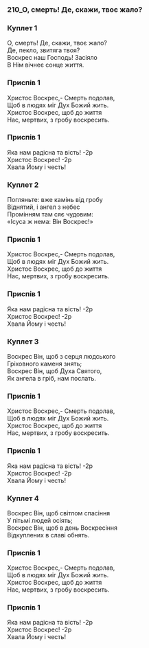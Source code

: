 ### 210_О, смерть! Де, скажи, твоє жало?
### Куплет 1
О, смерть! Де, скажи, твоє жало?<br/>Де, пекло, звитяга твоя?<br/>Воскрес наш Господь! Засіяло<br/>В Нім вічнеє сонце життя.
### Приспів 1
Христос Воскрес,- Смерть подолав,<br/>Щоб в людях міг Дух Божий жить.<br/>Христос Воскрес, щоб до життя<br/>Нас, мертвих, з гробу воскресить.
### Приспів 1
Яка нам радісна та вість! -2р<br/>Христос Воскрес! -2р<br/>Хвала Йому і честь!
### Куплет 2
Погляньте: вже камінь від гробу<br/>Віднятий, і ангел з небес<br/>Промінням там сяє чудовим:<br/>«Ісуса ж нема: Він Воскрес!»
### Приспів 1
Христос Воскрес,- Смерть подолав,<br/>Щоб в людях міг Дух Божий жить.<br/>Христос Воскрес, щоб до життя<br/>Нас, мертвих, з гробу воскресить.
### Приспів 1
Яка нам радісна та вість! -2р<br/>Христос Воскрес! -2р<br/>Хвала Йому і честь!
### Куплет 3
Воскрес Він, щоб з серця людського<br/>Гріховного каменя знять;<br/>Воскрес Він, щоб Духа Святого,<br/>Як ангела в гріб, нам послать.
### Приспів 1
Христос Воскрес,- Смерть подолав,<br/>Щоб в людях міг Дух Божий жить.<br/>Христос Воскрес, щоб до життя<br/>Нас, мертвих, з гробу воскресить.
### Приспів 1
Яка нам радісна та вість! -2р<br/>Христос Воскрес! -2р<br/>Хвала Йому і честь!
### Куплет 4
Воскрес Він, щоб світлом спасіння<br/>У пітьмі людей осіять;<br/>Воскрес Він, щоб в день Воскресіння<br/>Відкуплених в славі обнять.
### Приспів 1
Христос Воскрес,- Смерть подолав,<br/>Щоб в людях міг Дух Божий жить.<br/>Христос Воскрес, щоб до життя<br/>Нас, мертвих, з гробу воскресить.
### Приспів 1
Яка нам радісна та вість! -2р<br/>Христос Воскрес! -2р<br/>Хвала Йому і честь!
